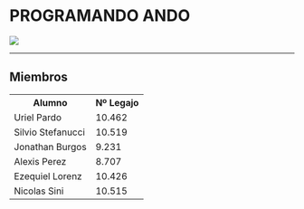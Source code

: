 <h1>PROGRAMANDO ANDO</h1>
<img src="https://github.com/CodeStrong2023/Programando-Ando-Segundo-Semestre/assets/132927111/1623f6cc-5ea1-4e43-9c60-b9974d2983b9">
<hr>
<h2>Miembros</h2>

<table>
  <tr>
    <th>Alumno</th>
    <th>Nº Legajo</th>
  </tr>
  <tr>
    <td>Uriel Pardo</td>
    <td>10.462</td>
  </tr>
  <tr>
    <td>Silvio Stefanucci</td>
    <td>10.519</td>
  </tr>
  <tr>
    <td>Jonathan Burgos</td>
    <td>9.231</td>
  </tr>
  <tr>
    <td>Alexis Perez</td>
    <td>8.707</td>
  </tr>
  <tr>
    <td>Ezequiel Lorenz</td>
    <td>10.426</td>
  </tr>
   <tr>
    <td>Nicolas Sini</td>
    <td>10.515</td>
   </tr> 

